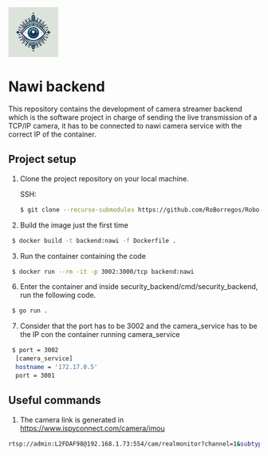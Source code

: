 <img src="readme_resources/nawilogo.jpg" width="100" ><img> 

# Nawi backend
This repository contains the development of camera streamer backend which is the software project in charge of sending the live transmission of a TCP/IP camera, it has to be connected to nawi camera service with the correct IP of the container.

## Project setup

1. Clone the project repository on your local machine.

   SSH:

   ```bash
   $ git clone --recurse-submodules https://github.com/RoBorregos/Robocup-Home.git
   ```
2.  Build the image just the first time
  ```bash
   $ docker build -t backend:nawi -f Dockerfile .
  ```
3. Run the container containing the code 
  ```bash
   $ docker run --rm -it -p 3002:3000/tcp backend:nawi
  ```
6. Enter the container and inside security_backend/cmd/security_backend, run the following code.
  ```bash
   $ go run .
  ```
7. Consider that the port has to be 3002 and the camera_service has to be the IP con the container running camera_service
  ```bash
   $ port = 3002
    [camera_service]
    hostname = '172.17.0.5'
    port = 3001
  ```
## Useful commands
1. The camera link is generated in https://www.ispyconnect.com/camera/imou
```bash
rtsp://admin:L2FDAF98@192.168.1.73:554/cam/realmonitor?channel=1&subtype=0&unicast=true&proto=Onvif
```
